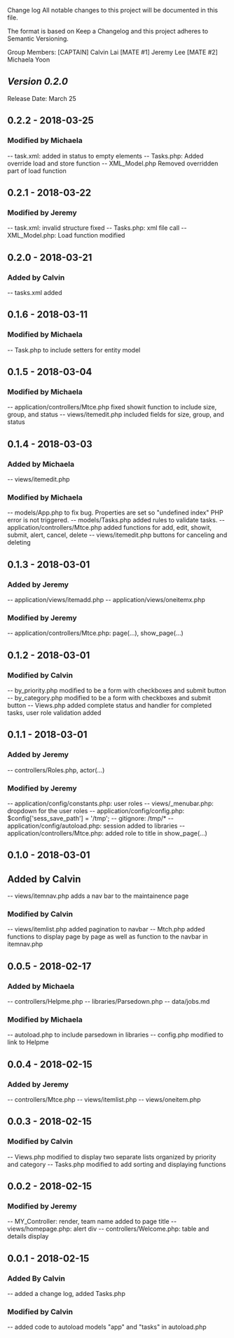 Change log
All notable changes to this project will be documented in this file.

The format is based on Keep a Changelog and this project adheres to Semantic Versioning.

Group Members: [CAPTAIN] Calvin Lai [MATE #1] Jeremy Lee [MATE #2] Michaela Yoon

## *Version 0.2.0*

Release Date: March 25

## 0.2.2 - 2018-03-25

### Modified by Michaela
-- task.xml: added in status to empty elements
-- Tasks.php: Added override load and store function
-- XML_Model.php Removed overridden part of load function

## 0.2.1 - 2018-03-22

### Modified by Jeremy
-- task.xml: invalid structure fixed
-- Tasks.php: xml file call
-- XML_Model.php: Load function modified

## 0.2.0 - 2018-03-21

### Added by Calvin
-- tasks.xml added

## 0.1.6 - 2018-03-11

### Modified by Michaela
-- Task.php to include setters for entity model

## 0.1.5 - 2018-03-04

### Modified by Michaela
-- application/controllers/Mtce.php fixed showit function to include size, group, and status
-- views/itemedit.php included fields for size, group, and status

## 0.1.4 - 2018-03-03

### Added by Michaela
-- views/itemedit.php

### Modified by Michaela
-- models/App.php to fix bug. Properties are set so "undefined index" PHP error is not triggered.
-- models/Tasks.php added rules to validate tasks.
-- application/controllers/Mtce.php added functions for add, edit, showit, submit, alert, cancel, delete
-- views/itemedit.php buttons for canceling and deleting


## 0.1.3 - 2018-03-01

### Added by Jeremy
-- application/views/itemadd.php
-- application/views/oneitemx.php

### Modified by Jeremy
-- application/controllers/Mtce.php: page(...), show_page(...)

## 0.1.2 - 2018-03-01

### Modified by Calvin
-- by_priority.php modified to be a form with checkboxes and submit button 
-- by_category.php modified to be a form with checkboxes and submit button
-- Views.php added complete status and handler for completed tasks, user role validation added

## 0.1.1 - 2018-03-01

### Added by Jeremy
-- controllers/Roles.php, actor(...)

### Modified by Jeremy
-- application/config/constants.php: user roles
-- views/_menubar.php: dropdown for the user roles
-- application/config/config.php: $config['sess_save_path'] = '/tmp';
-- gitignore: /tmp/*
-- application/config/autoload.php: session added to libraries
-- application/controllers/Mtce.php: added role to title in show_page(...)

## 0.1.0 - 2018-03-01

## Added by Calvin
-- views/itemnav.php adds a nav bar to the maintainence page

### Modified by Calvin
-- views/itemlist.php added pagination to navbar
-- Mtch.php added functions to display page by page as well as function to the navbar in itemnav.php


## 0.0.5 - 2018-02-17

### Added by Michaela
-- controllers/Helpme.php
-- libraries/Parsedown.php
-- data/jobs.md

### Modified by Michaela
-- autoload.php to include parsedown in libraries
-- config.php modified to link to Helpme

## 0.0.4 - 2018-02-15

### Added by Jeremy
-- controllers/Mtce.php
-- views/itemlist.php
-- views/oneitem.php

## 0.0.3 - 2018-02-15

### Modified by Calvin
-- Views.php modified to display two separate lists organized by priority and category
-- Tasks.php modified to add sorting and displaying functions

## 0.0.2 - 2018-02-15

### Modified by Jeremy
-- MY_Controller: render, team name added to page title
-- views/homepage.php: alert div
-- controllers/Welcome.php: table and details display

## 0.0.1 - 2018-02-15

### Added By Calvin
-- added a change log, added Tasks.php

### Modified by Calvin
-- added code to autoload models "app" and "tasks" in autoload.php
